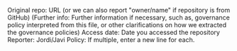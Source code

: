 Original repo: URL (or we can also report "owner/name" if repository is from GitHub)
(Further info: Further information if necessary, such as, governance policy interpreted from this file, or other clarifications on how we extracted the governance policies)
Access date: Date you accessed the repository
Reporter: Jordi/Javi
Policy: If multiple, enter a new line for each.